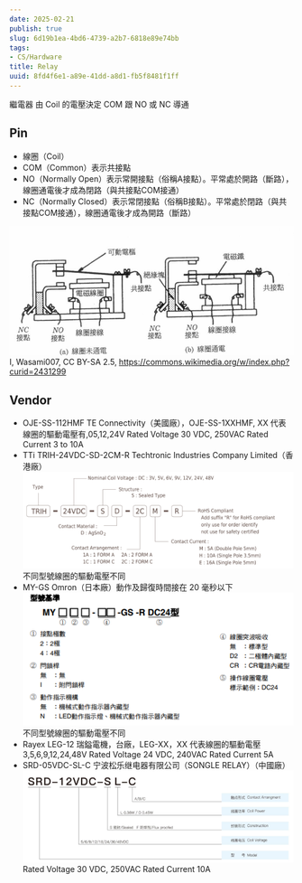 ```yaml
---
date: 2025-02-21
publish: true
slug: 6d19b1ea-4bd6-4739-a2b7-6818e89e74bb
tags:
- CS/Hardware
title: Relay
uuid: 8fd4f6e1-a89e-41dd-a8d1-fb5f8481f1ff
---
```

繼電器
由 Coil 的電壓決定 COM 跟 NO 或 NC 導通

## Pin

- 線圈（Coil）
- COM（Common）表示共接點
- NO（Normally Open）表示常開接點（俗稱A接點）。平常處於開路（斷路），線圈通電後才成為閉路（與共接點COM接通）
- NC（Normally Closed）表示常閉接點（俗稱B接點）。平常處於閉路（與共接點COM接通），線圈通電後才成為開路（斷路）

![](../b95b88bc-760e-4b37-8846-db254269c1ff.jpg)
I, Wasami007, CC BY-SA 2.5, https://commons.wikimedia.org/w/index.php?curid=2431299

## Vendor

- OJE-SS-112HMF
  TE Con​​nectivity（美國廠），OJE-SS-1XXHMF, XX 代表線圈的驅動電壓有,05,12,24V
  Rated Voltage 30 VDC, 250VAC
  Rated Current 3 to 10A
- TTi TRIH-24VDC-SD-2CM-R
  Techtronic Industries Company Limited（香港廠）
  ![](../469d63d6-2e61-431f-8311-5c8a22d01e9c.png)
  不同型號線圈的驅動電壓不同
- MY-GS
  Omron（日本廠）動作及歸復時間接在 20 毫秒以下
  ![](../9d9758b7-5b90-4eae-9d97-b329c1f99f56.png)
  不同型號線圈的驅動電壓不同
- Rayex  LEG-12
  瑞鎰電機，台廠，LEG-XX，XX 代表線圈的驅動電壓 3,5,6,9,12,24,48V
  Rated Voltage 24 VDC, 240VAC
  Rated Current 5A
- SRD-05VDC-SL-C
  宁波松乐继电器有限公司（SONGLE RELAY）（中國廠）
  ![](../5cf9f3d4-f3ce-479c-8ea4-fa7799d61881.png)
  Rated Voltage 30 VDC, 250VAC
  Rated Current 10A
